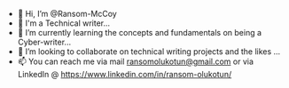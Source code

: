 - 👋 Hi, I’m @Ransom-McCoy
- 👀 I'm a Technical writer...
- 🌱 I’m currently learning the concepts and fundamentals on being a Cyber-writer...
- 💞️ I’m looking to collaborate on technical writing projects and the likes ...
- 📫 You can reach me via mail ransomolukotun@gmail.com or via LinkedIn @ https://www.linkedin.com/in/ransom-olukotun/

<!---
Ransom-McCoy/Ransom-McCoy is a ✨ special ✨ repository because its `README.md` (this file) appears on your GitHub profile.
You can click the Preview link to take a look at your changes.
--->
